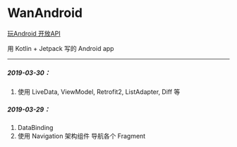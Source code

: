# WanAndroid

[玩Android 开放API](https://www.wanandroid.com/blog/show/2)

用 Kotlin + Jetpack 写的 Android app

---
##### 2019-03-30：
1. 使用 LiveData, ViewModel, Retrofit2, ListAdapter, Diff 等

##### 2019-03-29：
1. DataBinding
2. 使用 Navigation 架构组件 导航各个 Fragment
